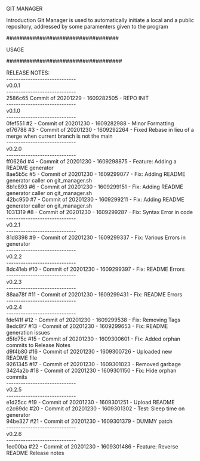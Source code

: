 GIT MANAGER

Introduction
Git Manager is used to automatically initiate a local and a public repository, addressed by some paramenters given to the program

##################################

USAGE


###################################

RELEASE NOTES:
 <br>-----------------------------<br> v0.0.1 <br>----------------------------- <br>2586c65 Commit of 20201229 - 1609282505 -  REPO INIT <br>-----------------------------<br> v0.1.0 <br>----------------------------- <br>0fef551 #2 - Commit of 20201230 - 1609282988 - Minor Formatting <br>ef76788 #3 - Commit of 20201230 - 1609292264 - Fixed Rebase in lieu of a merge when current branch is not the main <br>-----------------------------<br> v0.2.0 <br>----------------------------- <br>ff0626d #4 - Commit of 20201230 - 1609298875 - Feature: Adding a README generator <br>8ae5b5c #5 - Commit of 20201230 - 1609299077 - Fix: Adding README generator caller on git_manager.sh <br>8b1c893 #6 - Commit of 20201230 - 1609299151 - Fix: Adding README generator caller on git_manager.sh <br>42bc950 #7 - Commit of 20201230 - 1609299211 - Fix: Adding README generator caller on git_manager.sh <br>1031319 #8 - Commit of 20201230 - 1609299287 - Fix: Syntax Error in code <br>-----------------------------<br> v0.2.1 <br>----------------------------- <br>81d8398 #9 - Commit of 20201230 - 1609299337 - Fix: Various Errors in generator <br>-----------------------------<br> v0.2.2 <br>----------------------------- <br>8dc41eb #10 - Commit of 20201230 - 1609299397 - Fix: README Errors <br>-----------------------------<br> v0.2.3 <br>----------------------------- <br>88aa78f #11 - Commit of 20201230 - 1609299431 - Fix: README Errors <br>-----------------------------<br> v0.2.4 <br>----------------------------- <br>fdef41f #12 - Commit of 20201230 - 1609299538 - Fix: Removing Tags <br>8edc8f7 #13 - Commit of 20201230 - 1609299653 - Fix: README generation issues <br>d5fd75c #15 - Commit of 20201230 - 1609300601 - Fix: Added orphan commits to Release Notes <br>d9f4b80 #16 - Commit of 20201230 - 1609300726 - Uploaded new README file <br>9261345 #17 - Commit of 20201230 - 1609301023 - Removed garbage <br>3424a2b #18 - Commit of 20201230 - 1609301150 - Fix: Hide orphan commits <br>-----------------------------<br> v0.2.5 <br>----------------------------- <br>e1d25cc #19 - Commit of 20201230 - 1609301251 - Upload README <br>c2c69dc #20 - Commit of 20201230 - 1609301302 - Test: Sleep time on generator <br>94be327 #21 - Commit of 20201230 - 1609301379 - DUMMY patch <br>-----------------------------<br> v0.2.6 <br>----------------------------- <br>1ec00ba #22 - Commit of 20201230 - 1609301486 - Feature: Reverse README Release notes
